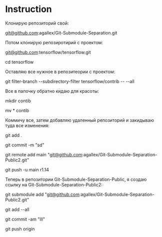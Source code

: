 # Instruction
Клонирую репозиторий свой:

git@github.com:agallex/Git-Submodule-Separation.git

Потом клонирую репозиротирий с проектом:

git@github.com:tensorflow/tensorflow.git

cd tensorflow

Оставляю все нужное в репозитеории с проектом:

git filter-branch --subdirectory-filter tensorflow/contrib -- --all

Все в папочку обратно кидаю для красоты:

mkdir contib

mv * contib

Коммичу все, затем добавляю удаленный репозиторий и закидываю туда все изменения:

git add .

git commit -m "sd" 

git remote add main "git@github.com:agallex/Git-Submodule-Separation-Public2.git"

git push -u main r1.14

Теперь в репозитории Git-Submodule-Separation-Public, я создаю ссылку на Git-Submodule-Separation-Public2:

git submodule add "git@github.com:agallex/Git-Submodule-Separation-Public2.git"

git add --all

git commit -am "lll"

git push origin
